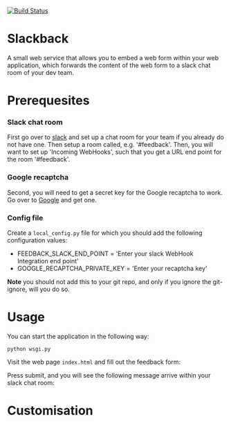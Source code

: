 [![Build Status](https://travis-ci.org/jonnybazookatone/slackback.svg?branch=master)](https://travis-ci.org/jonnybazookatone/slackback)

# Slackback
A small web service that allows you to embed a web form within your web application, which forwards the content of the web form to a slack chat room of your dev team.

# Prerequesites
### Slack chat room
First go over to [slack](www.slack.com) and set up a chat room for your team if you already do not have one. Then setup a room called, e.g. '#feedback'. Then, you will want to set up 'Incoming WebHooks', such that you get a URL end point for the room '#feedback'.

### Google recaptcha
Second, you will need to get a secret key for the Google recaptcha to work. Go over to [Google](https://www.google.com/recaptcha/intro/index.html) and get one.

### Config file
Create a `local_config.py` file for which you should add the following configuration values:
  * FEEDBACK_SLACK_END_POINT = 'Enter your slack WebHook Integration end point'
  * GOOGLE_RECAPTCHA_PRIVATE_KEY = 'Enter your recaptcha key'

**Note** you should not add this to your git repo, and only if you ignore the git-ignore, will you do so.

# Usage

You can start the application in the following way:
```
python wsgi.py
```
Visit the web page `index.html` and fill out the feedback form:

Press submit, and you will see the following message arrive within your slack chat room:

# Customisation










